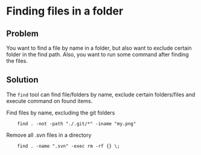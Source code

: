 # Finding files in a folder

## Problem
You want to find a file by name in a folder, but also want to exclude certain folder in the find path. Also, you want to run some command after finding the files.

## Solution
The `find` tool can find file/folders by name, exclude certain folders/files and execute command on found items.

Find files by name, excluding the git folders
```
    find . -not -path "./.git/*" -iname "my.png"
```

Remove all .svn files in a directory

```
    find . -name ".svn" -exec rm -rf {} \;
```

